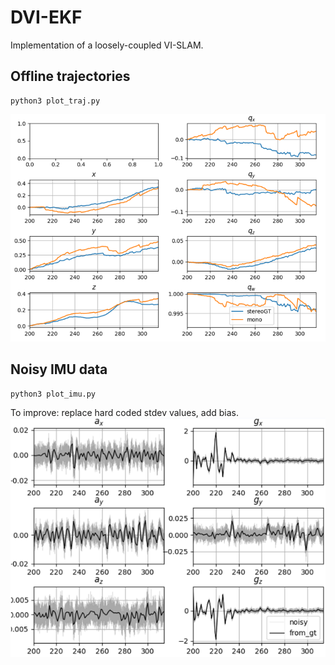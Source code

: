 # DVI-EKF
Implementation of a loosely-coupled VI-SLAM.


## Offline trajectories
```
python3 plot_traj.py
```
![](img/offline_trajs.PNG)

## Noisy IMU data
```
python3 plot_imu.py
```
To improve: replace hard coded stdev values, add bias.
![](img/offline_noisyimu.PNG)

